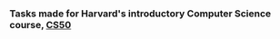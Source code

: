 ### Tasks made for Harvard's introductory Computer Science course, [CS50](https://courses.edx.org/courses/course-v1:HarvardX+CS50+X/course/)
